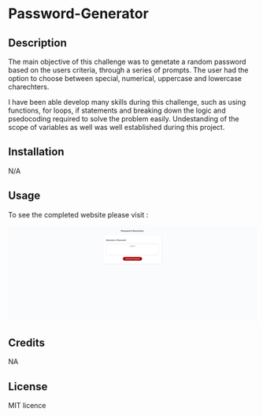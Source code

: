 # Password-Generator 

## Description
The  main objective of this challenge was to genetate a random password based on the users criteria, through a series of prompts. The user had the option to choose between special, numerical, uppercase and lowercase charechters.

I have been able develop many skills during this challenge, such as using functions, for loops, if statements and breaking down the logic and psedocoding required to solve the problem easily. Undestanding of the scope of variables as well was well established during this project.


## Installation

N/A 

## Usage

To see the completed website please visit : 


![the website should look like this](asset/images/Screenshot.jpeg)


## Credits
NA
## License
MIT licence 

